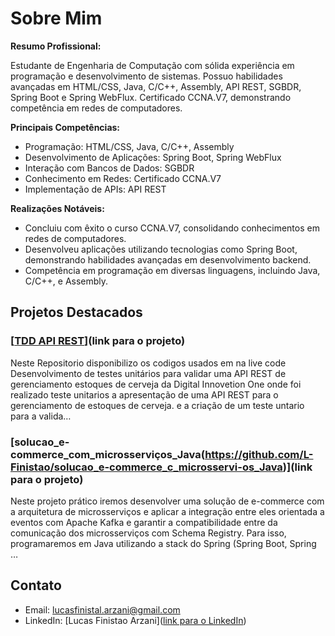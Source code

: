 # Sobre Mim

**Resumo Profissional:**

Estudante de Engenharia de Computação com sólida experiência em programação e desenvolvimento de sistemas. Possuo habilidades avançadas em HTML/CSS, Java, C/C++, Assembly, API REST, SGBDR, Spring Boot e Spring WebFlux. Certificado CCNA.V7, demonstrando competência em redes de computadores.

**Principais Competências:**
- Programação: HTML/CSS, Java, C/C++, Assembly
- Desenvolvimento de Aplicações: Spring Boot, Spring WebFlux
- Interação com Bancos de Dados: SGBDR
- Conhecimento em Redes: Certificado CCNA.V7
- Implementação de APIs: API REST

**Realizações Notáveis:**
- Concluiu com êxito o curso CCNA.V7, consolidando conhecimentos em redes de computadores.
- Desenvolveu aplicações utilizando tecnologias como Spring Boot, demonstrando habilidades avançadas em desenvolvimento backend.
- Competência em programação em diversas linguagens, incluindo Java, C/C++, e Assembly.

## Projetos Destacados

### [[TDD API REST](https://github.com/L-Finistao/TDD_API_REST)](link para o projeto)
Neste Repositorio disponibilizo os codigos usados em na live code Desenvolvimento de testes unitários para validar uma API REST de gerenciamento estoques de cerveja da Digital Innovetion One onde foi realizado teste unitarios a apresentação de uma API REST para o gerenciamento de estoques de cerveja. e a criação de um teste untario para a valida…


### [solucao_e-commerce_com_microsserviços_Java(https://github.com/L-Finistao/solucao_e-commerce_c_microsservi-os_Java)](link para o projeto)
Neste projeto prático iremos desenvolver uma solução de e-commerce com a arquitetura de microsserviços e aplicar a integração entre eles orientada a eventos com Apache Kafka e garantir a compatibilidade entre da comunicação dos microsserviços com Schema Registry. Para isso, programaremos em Java utilizando a stack do Spring (Spring Boot, Spring …



## Contato

- Email: [lucasfinistal.arzani@gmail.com](mailto:seu@email.com)
- LinkedIn: [Lucas Finistao Arzani]([link para o LinkedIn](https://www.linkedin.com/in/lfinistao/))


<!--
**L-Finistao/L-Finistao** is a ✨ _special_ ✨ repository because its `README.md` (this file) appears on your GitHub profile.

Here are some ideas to get you started:

- 🔭 I’m currently working on ...
- 🌱 I’m currently learning ...
- 👯 I’m looking to collaborate on ...
- 🤔 I’m looking for help with ...
- 💬 Ask me about ...
- 📫 How to reach me: ...
- 😄 Pronouns: ...
- ⚡ Fun fact: ...
-->
